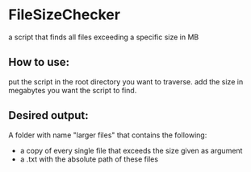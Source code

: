 # FileSizeChecker
a script that finds all files exceeding a specific size in MB

## How to use:
put the script in the root directory you want to traverse.
add the size in megabytes you want the script to find.

## Desired output:
A folder with name "larger files" that contains the following:
<ul>
  <li>a copy of every single file that exceeds the size given as argument</li>
  <li>a .txt with the absolute path of these files</li>
</ul>
